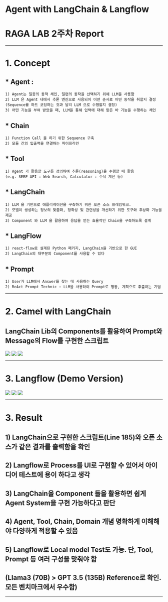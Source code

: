 # Agent with LangChain & Langflow

# RAGA LAB 2주차 Report

---

# 1. Concept

## * Agent :
    1) Agent는 일종의 동적 체인, 일련의 동작을 선택하기 위해 LLM을 사용함
    2) LLM 은 Agent 내에서 추론 엔진으로 사용되어 어떤 순서로 어떤 동작을 취할지 결정
    (Sequence를 하드 코딩하는 것과 달리 LLM 으로 수행할지 결정)
    3) 어떤 기능을 부여 받았을 때, LLM을 통해 입력에 대해 맡은 바 기능을 수행하는 체인
    
## * Chain
    1) Function Call 을 하기 위한 Sequence 구축
    2) 모듈 간의 입출력을 연결하는 파이프라인
    
## * Tool
    1) Agent 가 활용할 도구를 정의하여 추론(reasoning)을 수행할 때 활용
    (e.g. SERP API : Web Search, Calculator : 수식 계산 등) 


## * LangChain
    1) LLM 을 기반으로 애플리케이션을 구축하기 위한 오픈 소스 프레임워크.
    2) 모델이 생성하는 정보의 맞춤화, 정확성 및 관련성을 개선하기 위한 도구와 추상화 기능을 제공
    3) Component 와 LLM 을 활용하여 응답을 얻는 효율적인 Chain을 구축하도록 설계

## * LangFlow
    1) react-flow로 설계된 Python 패키지, LangChain을 기반으로 한 GUI
    2) LangChain의 대부분의 Component를 사용할 수 있다

## * Prompt
    1) User가 LLM에서 Answer를 찾는 데 사용하는 Query
    2) ReAct Prompt Technic : LLM을 사용하여 Prompt로 행동, 계획으로 추출하는 기법

---

# 2. Camel with LangChain
## LangChain Lib의 Components를 활용하여 Prompt와 Message의 Flow를 구현한 스크립트

<img align="center" src="./img/2/2.classcamel.png">
<img align="center" src="./img/2/2.prompt.png">
<img align="center" src="./img/2/2.Loop.png">

---

# 3. Langflow (Demo Version)

<img align="center" src="./img/2/2.component.png">
<img align="center" src="./img/2/2.UI.png">
<img align="center" src="./img/2/2.logrecord.png">

---

# 3. Result

## 1) LangChain으로 구현한 스크립트(Line 185)와 오픈 소스가 같은 결과를 출력함을 확인
## 2) Langflow로 Process를 UI로 구현할 수 있어서 아이디어 테스트에 용이 하다고 생각
## 3) LangChain을 Component 들을 활용하면 쉽게 Agent System을 구현 가능하다고 판단
## 4) Agent, Tool, Chain, Domain 개념 명확하게 이해해야 다양하게 적용할 수 있음 
## 5) Langflow로 Local model Test도 가능. 단, Tool, Prompt 등 여러 구성을 맞춰야 함
## (Llama3 (70B) > GPT 3.5 (135B) Reference로 확인. 모든 벤치마크에서 우수함)

---
